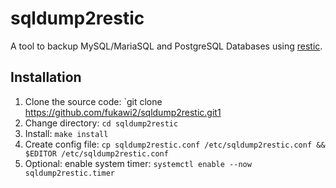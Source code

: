 # sqldump2restic

A tool to backup MySQL/MariaSQL and PostgreSQL Databases using [restic](https://restic.net).

## Installation

1. Clone the source code: `git clone https://github.com/fukawi2/sqldump2restic.git1
2. Change directory: `cd sqldump2restic`
3. Install: `make install`
4. Create config file: `cp sqldump2restic.conf /etc/sqldump2restic.conf && $EDITOR /etc/sqldump2restic.conf`
5. Optional: enable system timer: `systemctl enable --now sqldump2restic.timer`
